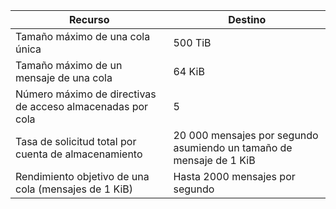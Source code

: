 | Recurso | Destino |
|----------|---------------|
| Tamaño máximo de una cola única | 500 TiB |
| Tamaño máximo de un mensaje de una cola | 64 KiB |
| Número máximo de directivas de acceso almacenadas por cola | 5 |
| Tasa de solicitud total por cuenta de almacenamiento | 20 000 mensajes por segundo asumiendo un tamaño de mensaje de 1 KiB |
| Rendimiento objetivo de una cola (mensajes de 1 KiB) | Hasta 2000 mensajes por segundo |
